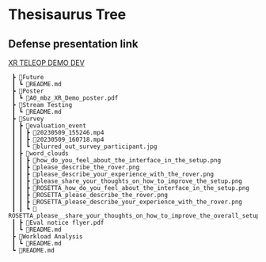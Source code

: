 # Thesisaurus Tree

## Defense presentation link

[XR TELEOP DEMO DEV](https://docs.google.com/presentation/d/17Uub06jR5xMtjwQKw79iaS7XjQxCx0AH1VZ0uDm-VvA/edit?usp=sharing)

```
 ┣ 📂Future
 ┃ ┗ 📜README.md
 ┣ 📂Poster
 ┃ ┗ 📜A0_mbz_XR_Demo_poster.pdf
 ┣ 📂Stream Testing
 ┃ ┗ 📜README.md
 ┣ 📂Survey
 ┃ ┣ 📂evaluation_event
 ┃ ┃ ┣ 📜20230509_155246.mp4
 ┃ ┃ ┣ 📜20230509_160718.mp4
 ┃ ┃ ┗ 📜blurred_out_survey_participant.jpg
 ┃ ┣ 📂word_clouds
 ┃ ┃ ┣ 📜how_do_you_feel_about_the_interface_in_the_setup.png
 ┃ ┃ ┣ 📜please_describe_the_rover.png
 ┃ ┃ ┣ 📜please_describe_your_experience_with_the_rover.png
 ┃ ┃ ┣ 📜please_share_your_thoughts_on_how_to_improve_the_setup.png
 ┃ ┃ ┣ 📜ROSETTA_how_do_you_feel_about_the_interface_in_the_setup.png
 ┃ ┃ ┣ 📜ROSETTA_please_describe_the_rover.png
 ┃ ┃ ┣ 📜ROSETTA_please_describe_your_experience_with_the_rover.png
 ┃ ┃ ┗ 📜ROSETTA_please__share_your_thoughts_on_how_to_improve_the_overall_setup.png
 ┃ ┣ 📜Eval notice flyer.pdf
 ┃ ┗ 📜README.md
 ┣ 📂Workload Analysis
 ┃ ┗ 📜README.md
 ┗ 📜README.md
```